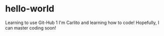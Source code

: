 # hello-world
Learning to use Git-Hub 1
I'm Carlito and learning how to code!
Hopefully, I can master coding soon!
